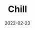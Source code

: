 ---
layout: post
title: "Chill"
date: 2022-02-23
img: "https://photos.lifeclips.org/images/chill.jpg"
---